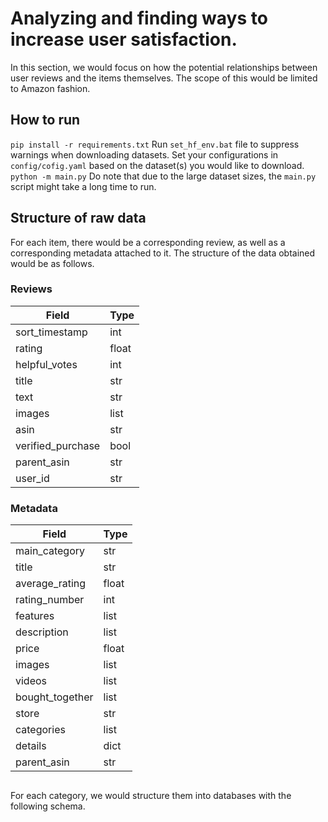 # Analyzing and finding ways to increase user satisfaction.
In this section, we would focus on how the potential relationships between user reviews and the items themselves. The scope of this would be limited to Amazon fashion.

## How to run
```pip install -r requirements.txt```
Run ```set_hf_env.bat``` file to suppress warnings when downloading datasets.
Set your configurations in ```config/cofig.yaml``` based on the dataset(s) you would like to download.
```python -m main.py``` 
Do note that due to the large dataset sizes, the ```main.py``` script might take a long time to run.


## Structure of raw data
For each item, there would be a corresponding review, as well as a corresponding metadata attached to it. The structure of the data obtained would be as follows.

### Reviews
|Field|Type|
|--|--|
|sort_timestamp|int|
|rating|float|
|helpful_votes|int|
|title|str|
|text|str|
|images|list|
|asin|str|
|verified_purchase|bool|
|parent_asin|str|
|user_id|str|

### Metadata
|Field|Type|
|--|--|
|main_category|str|
|title|str|
|average_rating|float|
|rating_number|int|
|features|list|
|description|list|
|price|float|
|images|list|
|videos|list|
|bought_together|list|
|store|str|
|categories|list|
|details|dict|
|parent_asin|str|

## 
For each category, we would structure them into databases with the following schema. 
